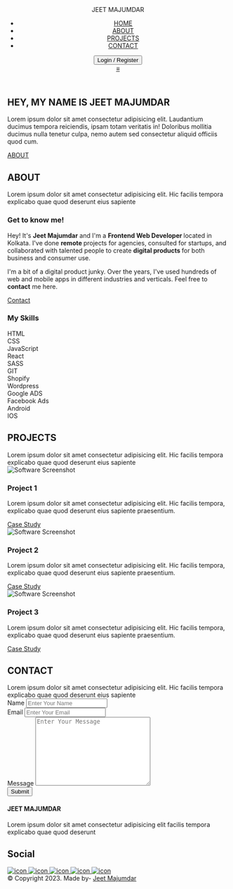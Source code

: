 <!DOCTYPE html>
<html lang="en">

<head>
    <meta charset="UTF-8">
    <meta http-equiv="X-UA-Compatible" content="IE=edge">
    <meta name="viewport" content="width=device-width, initial-scale=1.0">
    <link rel="stylesheet" href="style.css">
    <title>Jeet's Personal Portfolio Website</title>
</head>

<body class="bg-white">
    <header>
        <!-- Navber goes here -->
        <nav class="w-full h-20 bg-white flex justify-between px-4 items-center md:px-4 fixed">
            <div class="cursor-pointer hover:text-sky-500 flex flex-wrap flex-row items-center text-center">
                <div class="w-12">
                    <img class="rounded-full" src="IMG_20221205_132319-removebg-preview.jpg" alt="">
                </div>
                <span class="flex flex-row font-semibold p-4">JEET MAJUMDAR</span>
            </div>
            <ul class="hidden md:flex font-semibold">
                <li><a class="mx-[10px] cursor-pointer hover:text-sky-500" href="#">HOME</a></li>
                <li><a class="mx-[10px] cursor-pointer hover:text-sky-500" href="./#about">ABOUT</a></li>
                <li><a class="mx-[10px] cursor-pointer hover:text-sky-500" href="./#projects">PROJECTS</a></li>
                <li><a class="mx-[10px] cursor-pointer hover:text-sky-500" href="./#contact">CONTACT</a></li>
            </ul>
            <div
                class="hidden md:block px-3 py-2 bg-sky-500 rounded-md text-white font-semibold hover:text-sky-700 hover:bg-sky-300">
                <button>Login / Register</button>
            </div>
            <div class="md:hidden">
                <a class="text-5xl" href="#">&#8801</a>
            </div>
        </nav>
        <!-- Navber ends here -->
    </header>
  <!-- HOME section goes here -->
    <section class="bg-sky-500 h-[600px]">
        <div class="p-40 flex flex-wrap flex-col items-center text-center">
            <h1 class="text-white font-bold text-3xl md:text-5xl text-center">HEY, MY NAME IS JEET MAJUMDAR</h1>
            <p class="p-12 text-lg text-white text-center">Lorem ipsum dolor sit amet consectetur adipisicing elit.
                Laudantium ducimus tempora reiciendis, ipsam totam veritatis in! Doloribus mollitia ducimus nulla
                tenetur culpa, nemo autem sed consectetur aliquid officiis quod cum.</p>
            <a class="bg-white font-bold p-4 rounded-lg" href="./#about">ABOUT</a>
        </div>
    </section>
    <!-- HOME section ends here -->
    <!-- About section goes here -->
    <section id="about" class="bg-slate-100 h-auto flex flex-wrap flex-col items-center justify-items-center">
        <div class="px-48 flex flex-wrap flex-col items-center text-center">
            <h1 class="font-bold text-2xl md:text-4xl text-center mt-4">ABOUT</h1>
            <span class="w-12 h-1 border-b-4 border-sky-500 rounded-lg my-4"></span>
            <span class="px-56 text-slate-500 font-semibold pb-32">
                Lorem ipsum dolor sit amet consectetur adipisicing elit. Hic facilis
                tempora explicabo quae quod deserunt eius sapiente
            </span>
        </div>
          <div class="flex flex-col md:flex-row justify-center w-[90%]">
            <div class="flex flex-col flex-wrap justify-start px-12 w-[45%]">
                <h3 class="font-bold text-2xl">Get to know me!</h3>
                <div class="">
                    <p class="py-8 text-slate-600">
                        Hey! It's
                        <strong>Jeet Majumdar</strong>
                        and I'm a <strong> Frontend Web Developer </strong> located in
                        Kolkata. I've done
                        <strong> remote </strong>
                        projects for agencies, consulted for startups, and collaborated
                        with talented people to create
                        <strong>digital products </strong>
                        for both business and consumer use.
                    </p>
                    <p class="text-slate-600">
                        I'm a bit of a digital product junky. Over the years, I've used
                        hundreds of web and mobile apps in different industries and
                        verticals. Feel free to
                        <strong>contact</strong> me here.
                    </p>
                </div>
                <span class="my-12"><a href="./#contact"
                        class="bg-sky-500 text-white font-bold p-4 rounded-lg">Contact</a></span>
            </div>
            <div class="flex flex-col flex-wrap justify-start px-12 w-[45%]">
                <h3 class="font-bold text-2xl">My Skills</h3>
                <div class="flex flex-row flex-wrap mt-8">
                    <div class="bg-slate-300 text-slate-500 font-bold m-2 p-2 rounded-lg">HTML</div>
                    <div class="bg-slate-300 text-slate-500 font-bold m-2 p-2 rounded-lg">CSS</div>
                    <div class="bg-slate-300 text-slate-500 font-bold m-2 p-2 rounded-lg">JavaScript</div>
                    <div class="bg-slate-300 text-slate-500 font-bold m-2 p-2 rounded-lg">React</div>
                    <div class="bg-slate-300 text-slate-500 font-bold m-2 p-2 rounded-lg">SASS</div>
                    <div class="bg-slate-300 text-slate-500 font-bold m-2 p-2 rounded-lg">GIT</div>
                    <div class="bg-slate-300 text-slate-500 font-bold m-2 p-2 rounded-lg">Shopify</div>
                    <div class="bg-slate-300 text-slate-500 font-bold m-2 p-2 rounded-lg">Wordpress</div>
                    <div class="bg-slate-300 text-slate-500 font-bold m-2 p-2 rounded-lg">Google ADS</div>
                    <div class="bg-slate-300 text-slate-500 font-bold m-2 p-2 rounded-lg">Facebook Ads</div>
                    <div class="bg-slate-300 text-slate-500 font-bold m-2 p-2 rounded-lg">Android</div>
                    <div class="bg-slate-300 text-slate-500 font-bold m-2 p-2 rounded-lg">IOS</div>
                </div>
            </div>
        </div>
    </section>
    <!-- About section ends here -->
    <!-- PROJECTS section goes here -->
    <section id="projects" class="bg-slate-200 h-auto">
        <div class="px-48 flex flex-wrap flex-col items-center text-center">
            <h1 class="font-bold text-2xl md:text-4xl text-center mt-4">PROJECTS</h1>
            <span class="w-12 h-1 border-b-4 border-sky-500 rounded-lg my-4"></span>
            <span class="px-56 text-slate-500 font-semibold pb-32">
                Lorem ipsum dolor sit amet consectetur adipisicing elit. Hic facilis
                tempora explicabo quae quod deserunt eius sapiente
            </span>
            <div class="flex flex-col flex-wrap content-center">
                <div class="pb-12 flex flex-col md:flex-row justify-between">
                    <div class="w-[900px] flex flex-row justify-between">
                        <img src="https://dopefolio.netlify.app/assets/jpeg/project-mockup-example.jpeg"
                            alt="Software Screenshot" class="" loading="lazy">
                    </div>
                    <div class="m-8 flex flex-row flex-wrap justify-between">
                        <h3 class="font-bold text-2xl">Project 1</h3>
                        <p class="my-4 text-lg text-slate-600">
                            Lorem ipsum dolor sit amet consectetur adipisicing elit. Hic
                            facilis tempora, explicabo quae quod deserunt eius sapiente
                            praesentium.
                        </p>
                        <a href="./#projects" class="bg-sky-500 text-white font-bold  p-4 rounded-lg"
                            target="_blank">Case
                            Study</a>
                    </div>
                </div>
                <div class="flex flex-col flex-wrap content-center">
                    <div class="pb-12 flex flex-col md:flex-row justify-between">
                        <div class="w-[900px] flex flex-row justify-between">
                            <img src="https://dopefolio.netlify.app/assets/jpeg/project-mockup-example.jpeg"
                                alt="Software Screenshot" class="" loading="lazy">
                        </div>
                        <div class="m-8 flex flex-row flex-wrap justify-between">
                            <h3 class="font-bold text-2xl">Project 2</h3>
                            <p class="my-4 text-lg text-slate-600">
                                Lorem ipsum dolor sit amet consectetur adipisicing elit. Hic
                                facilis tempora, explicabo quae quod deserunt eius sapiente
                                praesentium.
                            </p>
                            <a href="./#projects" class="bg-sky-500 text-white font-bold  p-4 rounded-lg"
                                target="_blank">Case
                                Study</a>
                        </div>
                    </div>
                    <div class="flex flex-col flex-wrap content-center">
                        <div class="pb-12 flex flex-col md:flex-row justify-between">
                            <div class="w-[900px] flex flex-row justify-between">
                                <img src="https://dopefolio.netlify.app/assets/jpeg/project-mockup-example.jpeg"
                                    alt="Software Screenshot" class="" loading="lazy">
                            </div>
                            <div class="m-8 flex flex-row flex-wrap justify-between">
                                <h3 class="font-bold text-2xl">Project 3</h3>
                                <p class="my-4 text-lg text-slate-600">
                                    Lorem ipsum dolor sit amet consectetur adipisicing elit. Hic
                                    facilis tempora, explicabo quae quod deserunt eius sapiente
                                    praesentium.
                                </p>
                                <a href="./#projects" class="bg-sky-500 text-white font-bold  p-4 rounded-lg"
                                    target="_blank">Case
                                    Study</a>
                            </div>
                        </div>
                    </div>
                </div>
    </section>
    <!-- PROJECTS section ends here -->
    <!-- CONTACT section goes here -->
    <section id="contact" class="bg-sky-500 h-auto">
        <div class="flex flex-col items-center">
            <h2 class="font-bold text-white text-2xl md:text-4xl text-center mt-4">CONTACT</h2>
            <span class="w-12 h-1 border-b-4 border-white rounded-lg my-4"></span>
            <span class="px-56 text-white font-semibold text-xl pb-12 text-center">
                Lorem ipsum dolor sit amet consectetur adipisicing elit. Hic facilis
                tempora explicabo quae quod deserunt eius sapiente
            </span>
            <div class="bg-white rounded-lg m-8 p-6 w-[60%]">
                <form action="#" class="text-lg font-semibold">
                    <div class="pb-4 flex flex-col flex-wrap">
                        <label class="pb-2" for="name">Name</label>
                        <input required="" placeholder="Enter Your Name" type="text" class="bg-slate-300 p-4 rounded-md"
                            name="name" id="name">
                    </div>
                    <div class="pb-4 flex flex-col flex-wrap">
                        <label class="pb-2" for="email">Email</label>
                        <input required="" placeholder="Enter Your Email" type="text"
                            class="bg-slate-300 p-4 rounded-md" name="email" id="email">
                    </div>
                    <div class="pb-4 flex flex-col flex-wrap">
                        <label class="pb-2" for="message">Message</label>
                        <textarea required="" cols="30" rows="10" class="bg-slate-300 p-4 rounded-md max-h-52 h-fit"
                            placeholder="Enter Your Message" name="message" id="message"></textarea>
                    </div>
                    <button type="submit"
                        class="p-2 px-3 bg-sky-500 rounded-md text-white font-semibold hover:text-sky-600 hover:bg-sky-300">
                        Submit
                    </button>
                </form>
            </div>
        </div>
    </section>
    <!-- CONTACT section ends here -->
    <!-- Footer section starts here -->
    <footer class="w-full bg-slate-900 text-white pt-8 flex flex-col md:flex-row flex-wrap justify-center">
        <div class="mb-12 flex flex-col justify-center w-[80%]">
            <div class="flex flex-col md:flex-row flex-wrap justify-between my-16">
                <div class="">
                    <h4 class="font-semibold text-2xl mb-8">JEET MAJUMDAR</h4>
                    <p class="w-[500px]">
                        Lorem ipsum dolor sit amet consectetur adipisicing elit facilis
                        tempora explicabo quae quod deserunt
                    </p>
                </div>
                <div class="ml-20">
                    <h2 class="font-semibold text-2xl mb-8">
                        <span>Social</span>
                    </h2>
                    <div class="flex flex-col md:flex-row flex-wrap justify-between">
                        <a target="_blank" rel="noreferrer" href="#">
                            <img class="w-6 mr-4" src="https://dopefolio.netlify.app/assets/png/linkedin-ico.png"
                                alt="icon">
                        </a>
                        <a target="_blank" rel="noreferrer" href="#">
                            <img class="w-6 mr-4" src="https://dopefolio.netlify.app/assets/png/github-ico.png"
                                alt="icon">
                        </a>
                        <a target="_blank" rel="noreferrer" href="#">
                            <img class="w-6 mr-4" src="https://dopefolio.netlify.app/assets/png/yt-ico.png" alt="icon">
                        </a>
                        <a target="_blank" rel="noreferrer" href="#">
                            <img class="w-6 mr-4" src="https://dopefolio.netlify.app/assets/png/twitter-ico.png"
                                alt="icon">
                        </a>
                        <a target="_blank" rel="noreferrer" href="#">
                            <img class="w-6" src="https://dopefolio.netlify.app/assets/png/insta-ico.png" alt="icon">
                        </a>
                    </div>
                </div>
            </div>
            <div class="flex justify-center text-sm">
                © Copyright 2023. Made by-
                <a rel="noreferrer" target="_blank" href="#">Jeet Majumdar</a>
            </div>
        </div>
    </footer>
    <!-- Footer section ends here -->
</body>

</html>
